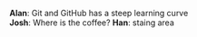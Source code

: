 **Alan**: Git and GitHub has a steep learning curve  
**Josh**: Where is the coffee?
**Han**: staing area
